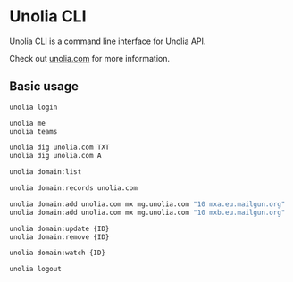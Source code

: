 
# Unolia CLI
Unolia CLI is a command line interface for Unolia API.

Check out [unolia.com](https://unolia.com) for more information.

## Basic usage
```bash
unolia login 

unolia me 
unolia teams 

unolia dig unolia.com TXT
unolia dig unolia.com A

unolia domain:list

unolia domain:records unolia.com

unolia domain:add unolia.com mx mg.unolia.com "10 mxa.eu.mailgun.org"
unolia domain:add unolia.com mx mg.unolia.com "10 mxb.eu.mailgun.org"

unolia domain:update {ID} 
unolia domain:remove {ID}

unolia domain:watch {ID}

unolia logout
```
